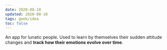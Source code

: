 ```yaml
---
date: 2020-08-18
updated: 2020-08-18
tags: geek/idea
toc: false
---
```

An app for lunatic people. Used to learn by themselves their sudden attitude changes and **track how their emotions evolve over time**.